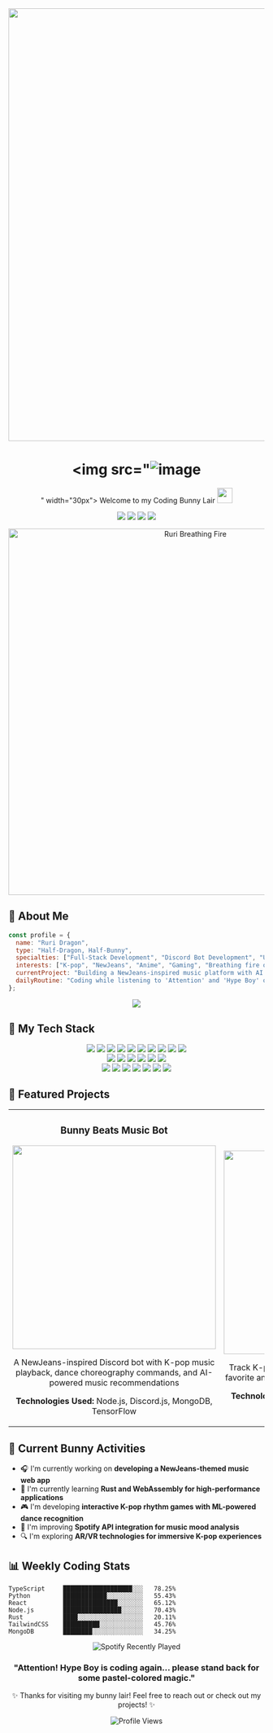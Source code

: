 <!-- NewJeans x Ruri Dragon Theme GitHub Profile -->
<div align="center">
  <img src="https://wallpapers.com/images/featured/newjeans-aesthetic-30r8oehyc3z2tqyv.jpg" width="850px" />
  
  # <img src="![image](https://github.com/user-attachments/assets/b8cc0513-b2b0-42cd-bbac-f94742929727)
" width="30px"> Welcome to my Coding Bunny Lair <img src="![image](https://github.com/user-attachments/assets/aa415a40-7e84-4ba1-9456-471475c6ce18)
" width="30px">
  
  <p>
    <a href="https://discord.gg/ruribot"><img src="https://img.shields.io/badge/Discord-5865F2?style=for-the-badge&logo=discord&logoColor=white" /></a>
    <a href="https://twitter.com/ruridragon"><img src="https://img.shields.io/badge/Twitter-1DA1F2?style=for-the-badge&logo=twitter&logoColor=white" /></a>
    <a href="https://github.com/ruri-bot"><img src="https://img.shields.io/badge/GitHub-181717?style=for-the-badge&logo=github&logoColor=white" /></a>
    <a href="#"><img src="https://img.shields.io/badge/Spotify-1ED760?style=for-the-badge&logo=spotify&logoColor=white" /></a>
  </p>
  
  <img src="https://media.tenor.com/JwuKP-wK6FAAAAAe/newjeans-minji.png" alt="Ruri Breathing Fire" width="720px" />
</div>

## 🌟 About Me

```javascript
const profile = {
  name: "Ruri Dragon",
  type: "Half-Dragon, Half-Bunny",
  specialties: ["Full-Stack Development", "Discord Bot Development", "UI/UX Design", "API Integration"],
  interests: ["K-pop", "NewJeans", "Anime", "Gaming", "Breathing fire occasionally"],
  currentProject: "Building a NewJeans-inspired music platform with AI recommendations",
  dailyRoutine: "Coding while listening to 'Attention' and 'Hype Boy' on repeat"
};
```

<div align="center">
  <img src="https://github-readme-stats.vercel.app/api?username=trixiacute&show_icons=true&theme=dracula&hide_border=true&bg_color=0D1117&title_color=f7c2e5&icon_color=7180ff&text_color=FFFFFF" />
</div>

## 💎 My Tech Stack

<div align="center">
  <img src="https://img.shields.io/badge/JavaScript-F7DF1E?style=for-the-badge&logo=javascript&logoColor=black" />
  <img src="https://img.shields.io/badge/TypeScript-3178C6?style=for-the-badge&logo=typescript&logoColor=white" />
  <img src="https://img.shields.io/badge/Node.js-339933?style=for-the-badge&logo=node.js&logoColor=white" />
  <img src="https://img.shields.io/badge/Python-3776AB?style=for-the-badge&logo=python&logoColor=white" />
  <img src="https://img.shields.io/badge/Java-ED8B00?style=for-the-badge&logo=openjdk&logoColor=white" />
  <img src="https://img.shields.io/badge/C%23-239120?style=for-the-badge&logo=c-sharp&logoColor=white" />
  <img src="https://img.shields.io/badge/PHP-777BB4?style=for-the-badge&logo=php&logoColor=white" />
  <img src="https://img.shields.io/badge/Ruby-CC342D?style=for-the-badge&logo=ruby&logoColor=white" />
  <img src="https://img.shields.io/badge/Go-00ADD8?style=for-the-badge&logo=go&logoColor=white" />
  <img src="https://img.shields.io/badge/Rust-000000?style=for-the-badge&logo=rust&logoColor=white" />
</div>

<div align="center">
  <img src="https://img.shields.io/badge/React-61DAFB?style=for-the-badge&logo=react&logoColor=black" />
  <img src="https://img.shields.io/badge/Vue.js-4FC08D?style=for-the-badge&logo=vue.js&logoColor=white" />
  <img src="https://img.shields.io/badge/Angular-DD0031?style=for-the-badge&logo=angular&logoColor=white" />
  <img src="https://img.shields.io/badge/Svelte-FF3E00?style=for-the-badge&logo=svelte&logoColor=white" />
  <img src="https://img.shields.io/badge/Next.js-000000?style=for-the-badge&logo=next.js&logoColor=white" />
  <img src="https://img.shields.io/badge/TailwindCSS-06B6D4?style=for-the-badge&logo=tailwind-css&logoColor=white" />
</div>

<div align="center">
  <img src="https://img.shields.io/badge/MongoDB-47A248?style=for-the-badge&logo=mongodb&logoColor=white" />
  <img src="https://img.shields.io/badge/PostgreSQL-4169E1?style=for-the-badge&logo=postgresql&logoColor=white" />
  <img src="https://img.shields.io/badge/MySQL-4479A1?style=for-the-badge&logo=mysql&logoColor=white" />
  <img src="https://img.shields.io/badge/Redis-DC382D?style=for-the-badge&logo=redis&logoColor=white" />
  <img src="https://img.shields.io/badge/Firebase-FFCA28?style=for-the-badge&logo=firebase&logoColor=black" />
  <img src="https://img.shields.io/badge/Docker-2496ED?style=for-the-badge&logo=docker&logoColor=white" />
  <img src="https://img.shields.io/badge/AWS-232F3E?style=for-the-badge&logo=amazon-aws&logoColor=white" />
</div>

## 🎀 Featured Projects

<table>
  <tr>
    <td width="50%">
      <h3 align="center">Bunny Beats Music Bot</h3>
      <div align="center">
        <a href="https://github.com/trixiacute/ruri-botbeta"><img src="https://i.pinimg.com/736x/d5/62/51/d56251c4491ff9502e509431d716e20a.jpg" width="400px" /></a>
        <p>A NewJeans-inspired Discord bot with K-pop music playback, dance choreography commands, and AI-powered music recommendations</p>
        <p><strong>Technologies Used:</strong> Node.js, Discord.js, MongoDB, TensorFlow</p>
      </div>
    </td>
    <td width="50%">
      <h3 align="center">DaniBunny Tracker</h3>
      <div align="center">
        <a href="https://github.com/trixiacute/anime-tracker"><img src="https://pbs.twimg.com/media/GBUVosXXwAA64JM.png" width="400px" /></a>
        <p>Track K-pop comebacks, fashion trends, and your favorite anime shows with personalized notifications</p>
        <p><strong>Technologies Used:</strong> React, TypeScript, GraphQL, Spotify API</p>
      </div>
    </td>
  </tr>
</table>

## 🐰 Current Bunny Activities

- 🎧 I'm currently working on **developing a NewJeans-themed music web app**
- 🌱 I'm currently learning **Rust and WebAssembly for high-performance applications**
- 🎮 I'm developing **interactive K-pop rhythm games with ML-powered dance recognition**
- 🎵 I'm improving **Spotify API integration for music mood analysis**
- 🔍 I'm exploring **AR/VR technologies for immersive K-pop experiences**

## 📊 Weekly Coding Stats

```text
TypeScript     ███████████████████░░░   78.25% 
Python         ████████████░░░░░░░░░░   55.43% 
React          ███████████████░░░░░░░   65.12% 
Node.js        ████████████████░░░░░░   70.43% 
Rust           ████░░░░░░░░░░░░░░░░░░   20.11%
TailwindCSS    ██████████░░░░░░░░░░░░   45.76%
MongoDB        ████████░░░░░░░░░░░░░░   34.25% 
```

<div align="center">
  <img src="https://spotify-recently-played-readme.vercel.app/api?user=YOUR_SPOTIFY_USER_ID&count=3" alt="Spotify Recently Played" />
</div>

<div align="center">
  <h3>"Attention! Hype Boy is coding again... please stand back for some pastel-colored magic."</h3>
  
  <p>✨ Thanks for visiting my bunny lair! Feel free to reach out or check out my projects! ✨</p>
  
  <img src="https://komarev.com/ghpvc/?username=trixiacute&color=f7c2e5&style=flat-square" alt="Profile Views" />
</div>

<!-- 
  Image Credits:
  NewJeans-inspired theme with Ruri Dragon elements
  Animations are custom made or adapted from NewJeans MVs
--> 
